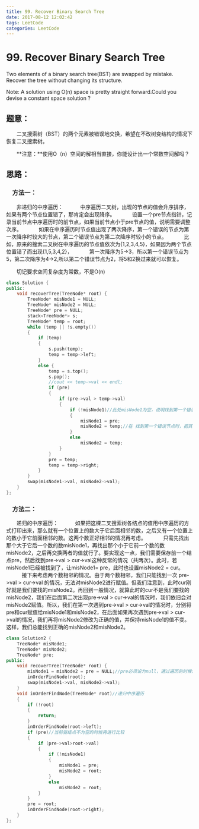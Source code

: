 ```yaml
---
title: 99. Recover Binary Search Tree
date: 2017-08-12 12:02:42
tags: LeetCode
categories: LeetCode
---
```


# 99. Recover Binary Search Tree

Two elements of a binary search tree(BST) are swapped by mistake.
Recover the tree without changing its structure.

Note:
A solution using O(n) space is pretty straight forward.Could you devise a constant space solution ?


<!--more-->

## 题意：

　　二叉搜索树（BST）的两个元素被错误地交换，希望在不改树变结构的情况下恢复二叉搜索树。

　　**注意：**使用O（n）空间的解相当直接，你能设计出一个常数空间解吗？

## 思路：

### 　方法一：

　　非递归的中序遍历：
　　　中序遍历二叉树，出现的节点的值会升序排序，如果有两个节点位置错了，那肯定会出现降序。
　　　设置一个pre节点指针，记录当前节点中序遍历时的前节点，如果当前节点小于pre节点的值，说明需要调整次序。
　　　如果在中序遍历时节点值出现了两次降序，第一个错误的节点为第一次降序时较大的节点，第二个错误节点为第二次降序时较小的节点。
　　　比如，原来的搜索二叉树在中序遍历的节点值依次为{1,2,3,4,5}，如果因为两个节点位置错了而出现{1,5,3,4,2}，
　　　第一次降序为5->3，所以第一个错误节点为5，第二次降序为4->2,所以第二个错误节点为2，将5和2换过来就可以恢复。

　　切记要求空间复杂度为常数，不是O(n)

```c++
class Solution {	
public:
	void recoverTree(TreeNode* root) {
		TreeNode* misNode1 = NULL;
		TreeNode* misNode2 = NULL;
		TreeNode* pre = NULL;
		stack<TreeNode*> s;
		TreeNode* temp = root;
		while (temp || !s.empty())
		{
			if (temp)
			{
				s.push(temp);
				temp = temp->left;
			}
			else {
				temp = s.top();
				s.pop();
				//cout << temp->val << endl;
				if (pre)
				{
					if (pre->val > temp->val)
					{
						if (!misNode1)//此处misNode1为空，说明找到第一个错误节点
						{
							misNode1 = pre;
							misNode2 = temp;//在 找到第一个错误节点时，把其相邻节点设置为错误节点2，是为了控制处理两个错误节点相邻的情况
						}
                        else
						    misNode2 = temp;
					}
				}
				pre = temp;
				temp = temp->right;
			}
		}
		swap(misNode1->val, misNode2->val);
	}
};
```

### 　方法二：

　　递归的中序遍历：
　　　如果把这棵二叉搜索树各结点的值用中序遍历的方式打印出来，那么就有一个位置上的数大于它后面相邻的数，之后又有一个位置上的数小于它前面相邻的数。这两个数正好相邻的情况再考虑。
　　　只需先找出那个大于它后一个数的数misNode1，再找出那个小于它前一个数的数misNode2，之后再交换两者的值就行了。要实现这一点，我们需要保存前一个结点pre，然后找到pre->val > cur->val这种反常的情况（共两次）。此时，若misNode1已经被找到了，让misNode1= pre，此时也设置misNode2 = cur。
　　　接下来考虑两个数相邻的情况。由于两个数相邻，我们只能找到一次 pre->val > cur->val 的情况，无法对misNode2进行赋值。但我们注意到，此时cur刚好就是我们要找的misNode2。再回到一般情况，就算此时的cur不是我们要找的misNode2，我们在后面第二次出现pre->val > cur->val的情况时，我们依旧会对misNode2赋值。所以，我们在第一次遇到pre->val > cur->val的情况时，分别将pre和cur赋值给misNode1和misNode2，在后面如果再次遇到pre->val > cur->val的情况，我们再将misNode2修改为正确的值，并保持misNode1的值不变。这样，我们总能找到正确的misNode2和misNode2。　

```c++
class Solution2 {
	TreeNode* misNode1;
	TreeNode* misNode2;
	TreeNode* pre;
public:
	void recoverTree(TreeNode* root) {
		misNode1 = misNode2 = pre = NULL;//pre必须设为null，通过遍历的时候设进去。因为是中序遍历，所以pre应该是深层叶子左子树的父节点。 
		inOrderFindNode(root);
		swap(misNode1->val, misNode2->val);
	}
	void inOrderFindNode(TreeNode* root)//递归中序遍历
	{
		if (!root)
		{
			return;
		}
		inOrderFindNode(root->left);
		if (pre)//当前驱结点不为空的时候再进行比较
		{
			if (pre->val>root->val)
			{
				if (!misNode1)
				{
					misNode1 = pre;
					misNode2 = root;
				}
				else
					misNode2 = root;
			}
		}
		pre = root;
		inOrderFindNode(root->right);
	}
};
```

